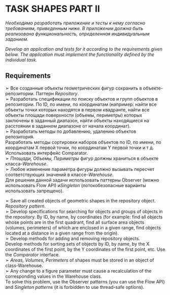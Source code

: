 # TASK SHAPES PART II

*Необходимо разработать приложение и тесты к нему согласно требованиям, приведенным ниже. В приложении должна быть реализована функциональность, 
определенная индивидуальным заданием.*<br/>

*Develop an application and tests for it according to the requirements given below. The application must implement 
the functionality defined by the individual task.*<br/>

## Requirements

➢ Все созданные объекты геометрических фигур сохранить в объекте-репозитории. Паттерн *Repository*.<br/>
➢ Разработать спецификации по поиску объектов и групп объектов в репозитории. По ID, по имени, по координатам (например: найти все объекты точки которых находятся в первом квадранте, найти все объекты площади поверхности (объемы, периметры) которых заключены в заданный диапазон, найти объекты находящиеся на расстоянии в заданном диапазоне от начала координат).<br/>
➢ Разработать методы по добавлению, удалению объектов репозитория.<br/>
Разработать методы сортировки наборов объектов по ID, по имени, по координатам Х первой точки, по координатам Y первой точки и т д. Использовать интерфейс Comparator.<br/>
➢ *Площади, Объемы, Периметры* фигур должны храниться в объекте класса-*Warehouse*.<br/>
➢ Любое изменение параметра фигуры должно вызывать пересчет соответствующих значений в классе-*Warehouse*.<br/>
Для решения данной задачи использовать паттерны Observer (можно использовать Flow API) и*Singleton* (потокобезопасные варианты использовать запрещено).<br/>

➢ Save all created objects of geometric shapes in the repository object. *Repository pattern*.<br/>
➢ Develop specifications for searching for objects and groups of objects in the repository. By ID, by name, by coordinates (for example: find all objects whose points are in the first quadrant, find all surface area objects (volumes, perimeters) of which are enclosed in a given range, find objects located at a distance in a given range from the origin).<br/>
➢ Develop methods for adding and removing repository objects.<br/>
Develop methods for sorting sets of objects by ID, by name, by the X coordinates of the first point, by the Y coordinates of the first point, etc. Use the  *Comparator* interface.<br/>
➢ *Areas, Volumes, Perimeters* of shapes must be stored in an object of class-Warehouse.<br/>
➢ Any change to a figure parameter must cause a recalculation of the corresponding values in the Warehouse class.<br/>
To solve this problem, use the Observer patterns (you can use the Flow API) and *Singleton patterns* (it is forbidden to use thread-safe options).<br/>

